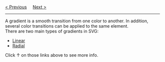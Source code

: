 <a href="/HTML/Graphics/SVG/Filters/Shadow.md">&lt; Previous</a>
&nbsp;&nbsp;&nbsp;
<a href="/HTML/Graphics/SVG/Gradient/Linear.md">Next &gt;</a>
<hr>
A gradient is a smooth transition from one color to another. In addition, several color transitions can be applied to the same element.
<br>
There are two main types of gradients in SVG:
<ul>
  <li><a href="Linear.md">Linear</a></li>
  <li><a href="Radial.md">Radial</a></li>
</ul>
Click ↑ on those links above to see more info.
